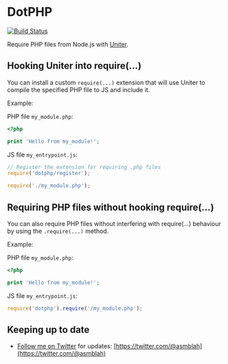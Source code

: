 DotPHP
======

[![Build Status](https://secure.travis-ci.org/uniter/dotphp.png?branch=master)](http://travis-ci.org/uniter/dotphp)

Require PHP files from Node.js with [Uniter](https://github.com/asmblah/uniter).

Hooking Uniter into require(...)
--------------------------------
You can install a custom `require(...)` extension that will use Uniter to compile the specified PHP file to JS and include it.

Example:

PHP file `my_module.php`:
```php
<?php

print 'Hello from my_module!';
```

JS file `my_entrypoint.js`:
```javascript
// Register the extension for requiring .php files
require('dotphp/register');

require('./my_module.php');
```

Requiring PHP files without hooking require(...)
------------------------------------------------
You can also require PHP files without interfering with require(...) behaviour by using the `.require(...)` method.

Example:

PHP file `my_module.php`:
```php
<?php

print 'Hello from my_module!';
```

JS file `my_entrypoint.js`:
```javascript
require('dotphp').require('/my_module.php');
```

Keeping up to date
------------------
- [Follow me on Twitter](https://twitter.com/@asmblah) for updates: [https://twitter.com/@asmblah](https://twitter.com/@asmblah)
